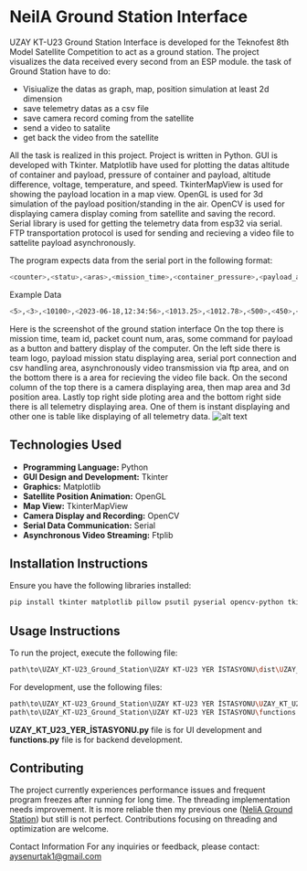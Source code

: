 # NeilA Ground Station Interface

UZAY KT-U23 Ground Station Interface is developed for the Teknofest 8th Model Satellite Competition to act as a ground station. The project visualizes the data received every second from an ESP module. 
the task of Ground Station have to do:
- Visiualize the datas as graph, map, position simulation at least 2d dimension
- save telemetry datas as a csv file
- save camera record coming from the satellite
- send a video to satalite
- get back the video from the satellite

All the task is realized in this project. Project is written in Python. GUI is developed with Tkinter. Matplotlib have used for plotting the datas altitude of container and payload, pressure of container and payload, altitude difference, voltage, temperature, and speed. TkinterMapView is used for showing the payload location in a map view. OpenGL is used for 3d simulation of the payload position/standing in the air. OpenCV is used for displaying camera display coming from satellite and saving the record. Serial library is used for getting the telemetry data from esp32 via serial. FTP transportation protocol is used for sending and recieving a video file to sattelite payload asynchronously.

The program expects data from the serial port in the following format:
```bash
<counter>,<statu>,<aras>,<mission_time>,<container_pressure>,<payload_altitude>,<container_altitude>,<altitude_difference>,<speed>,<temperature>,<voltage>,<gps_latitude>,<gps_longitude>,<gps_altitude>,<pitch>,<roll>,<yaw>,<team_id>
```
Example Data
```bash
<5>,<3>,<10100>,<2023-06-18,12:34:56>,<1013.25>,<1012.78>,<500>,<450>,<50>,<25.4>,<3.7>,<-74.0060>,<40.7127>,<495>,<84.5>,<2.0>,<184.7>,<145812>
```
Here is the screenshot of the ground station interface
On the top there is mission time, team id, packet count num, aras, some command for payload as a button and battery display of the computer.
On the left side there is team logo, payload mission statu displaying area, serial port connection and csv handling area, asynchronously video transmission via ftp area, and on the bottom there is a area for recieving the video file back. 
On the second column of the top there is a camera displaying area, then map area and 3d position area. 
Lastly top right side ploting area and the bottom right side there is all telemetry displaying area. One of them is instant displaying and other one is table like displaying of all telemetry data.
![alt text](https://github.com/rai-shi/NEILA-Ground_Station/blob/master/ui8.png?raw=true)

## Technologies Used

- **Programming Language:** Python
- **GUI Design and Development:** Tkinter
- **Graphics:** Matplotlib
- **Satellite Position Animation:** OpenGL
- **Map View:** TkinterMapView
- **Camera Display and Recording:** OpenCV
- **Serial Data Communication:** Serial
- **Asynchronous Video Streaming:** Ftplib

## Installation Instructions

Ensure you have the following libraries installed:

```bash
pip install tkinter matplotlib pillow psutil pyserial opencv-python tkintermapview
```
## Usage Instructions
To run the project, execute the following file:
```bash
path\to\UZAY_KT-U23_Ground_Station\UZAY KT-U23 YER İSTASYONU\dist\UZAY_KT_U23_YER_İSTASYONU.exe
```
For development, use the following files:
```bash
path\to\UZAY_KT-U23_Ground_Station\UZAY KT-U23 YER İSTASYONU\UZAY_KT_U23_YER_İSTASYONU.py
path\to\UZAY_KT-U23_Ground_Station\UZAY KT-U23 YER İSTASYONU\functions.py
```
**UZAY_KT_U23_YER_İSTASYONU.py** file is for UI development and **functions.py** file is for backend development.

## Contributing
The project currently experiences performance issues and frequent program freezes after running for long time. The threading implementation needs improvement. It is more reliable then my previous one ([NeliA Ground Station](https://github.com/rai-shi/NEILA-Ground_Station)) but still is not perfect. Contributions focusing on threading and optimization are welcome.

Contact Information
For any inquiries or feedback, please contact: aysenurtak1@gmail.com
